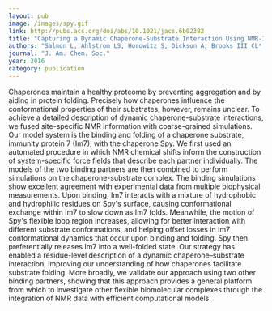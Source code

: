 ```yaml
---
layout: pub
image: /images/spy.gif
link: http://pubs.acs.org/doi/abs/10.1021/jacs.6b02382
title: "Capturing a Dynamic Chaperone-Substrate Interaction Using NMR-Informed Molecular Modeling"
authors: "Salmon L, Ahlstrom LS, Horowitz S, Dickson A, Brooks III CL* and Bardwell JCA*" 
journal: "J. Am. Chem. Soc."
year: 2016
category: publication
---
```

Chaperones maintain a healthy proteome by preventing aggregation and by aiding in protein folding. Precisely how chaperones influence the conformational properties of their substrates, however, remains unclear. To achieve a detailed description of dynamic chaperone-substrate interactions, we fused site-specific NMR information with coarse-grained simulations. Our model system is the binding and folding of a chaperone substrate, immunity protein 7 (Im7), with the chaperone Spy. We first used an automated procedure in which NMR chemical shifts inform the construction of system-specific force fields that describe each partner individually. The models of the two binding partners are then combined to perform simulations on the chaperone-substrate complex. The binding simulations show excellent agreement with experimental data from multiple biophysical measurements. Upon binding, Im7 interacts with a mixture of hydrophobic and hydrophilic residues on Spy's surface, causing conformational exchange within Im7 to slow down as Im7 folds. Meanwhile, the motion of Spy's flexible loop region increases, allowing for better interaction with different substrate conformations, and helping offset losses in Im7 conformational dynamics that occur upon binding and folding. Spy then preferentially releases Im7 into a well-folded state. Our strategy has enabled a residue-level description of a dynamic chaperone–substrate interaction, improving our understanding of how chaperones facilitate substrate folding. More broadly, we validate our approach using two other binding partners, showing that this approach provides a general platform from which to investigate other flexible biomolecular complexes through the integration of NMR data with efficient computational models.
